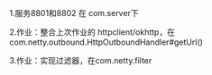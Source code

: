 

1.服务8801和8802 在 com.server下

2.作业：整合上次作业的 httpclient/okhttp，在com.netty.outbound.HttpOutboundHandler#getUrl()

3.作业：实现过滤器，在com.netty.filter